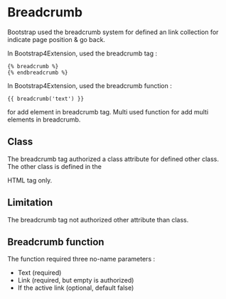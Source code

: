 # Breadcrumb

Bootstrap used the breadcrumb system for defined an link
collection for indicate page position & go back. 

In Bootstrap4Extension, used the breadcrumb tag :
```
{% breadcrumb %}
{% endbreadcrumb %}
```

In Bootstrap4Extension, used the breadcrumb function :
```
{{ breadcrumb('text') }}
```
for add element in breadcrumb tag.
Multi used function for add multi elements in breadcrumb.

## Class
The breadcrumb tag authorized a class attribute for defined other class.
The other class is defined in the <nav> HTML tag only.

## Limitation
The breadcrumb tag not authorized other attribute than class.

## Breadcrumb function
The function required three no-name parameters :
* Text (required)
* Link (required, but empty is authorized)
* If the active link (optional, default false)
